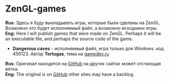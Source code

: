 # ZenGL-games

__Rus:__  Здесь я буду выкладывать игры, которые были сделаны на ZenGL. Возможно это будет исполняемый файл, а возможно исходники игры.  
__Eng:__  Here I will publish games that were made on ZenGL. Perhaps it will be an executable file, and perhaps the source code of the game.


* __Dangerous caves__ - исполняемый файл, игра только для Windows. код 456123. Автор __Tortugas__, тема на [gamedev.ru](https://gamedev.ru/projects/forum/?id=247305)


__Rus:__ Оригинал находится на [GitHub](https://github.com/Seenkao/ZenGL-games) на других сайтах может отстающая ветка.  
__Eng:__ The original is on [GitHub](https://github.com/Seenkao/ZenGL-games) other sites may have a backlog.
